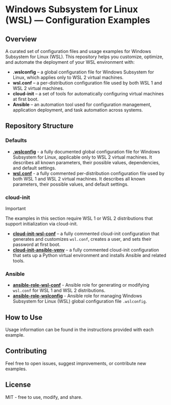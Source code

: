 # Windows Subsystem for Linux (WSL) — Configuration Examples

## Overview

A curated set of configuration files and usage examples for Windows Subsystem for Linux (WSL).
This repository helps you customize, optimize, and automate the deployment of your WSL environment with:

- **.wslconfig** – a global configuration file for Windows Subsystem for Linux, which applies only to WSL 2 virtual machines.
- **wsl.conf** – a per-distribution configuration file used by both WSL 1 and WSL 2 virtual machines.
- **cloud-init** – a set of tools for automatically configuring virtual machines at first boot.
- **Ansible** – an automation tool used for configuration management, application deployment, and task automation across systems.

## Repository Structure

### Defaults

- [**.wslconfig**](https://github.com/greengorych/wsl-configurations/tree/main/defaults/.wslconfig) - a fully documented global configuration file for Windows Subsystem for Linux, applicable only to WSL 2 virtual machines. It describes all known parameters, their possible values, dependencies, and default settings.
- [**wsl.conf**](https://github.com/greengorych/wsl-configurations/tree/main/defaults/wsl.conf) - a fully commented per-distribution configuration file used by both WSL 1 and WSL 2 virtual machines. It describes all known parameters, their possible values, and default settings.

### cloud-init

> [!IMPORTANT]
> The examples in this section require WSL 1 or WSL 2 distributions that support initialization via cloud-init.

- [**cloud-init-wsl-conf**](https://github.com/greengorych/wsl-configurations/tree/main/cloud-init/cloud-init-wsl-conf) – a fully commented cloud-init configuration that generates and customizes `wsl.conf`, creates a user, and sets their password at first boot.
- [**cloud-init-ansible-venv**](https://github.com/greengorych/wsl-configurations/tree/main/cloud-init/cloud-init-ansible-venv) – a fully commented cloud-init configuration that sets up a Python virtual environment and installs Ansible and related tools.

### Ansible

- [**ansible-role-wsl-conf**](https://github.com/greengorych/ansible-role-wsl-conf) - Ansible role for generating or modifying `wsl.conf` for WSL 1 and WSL 2 distributions.
- [**ansible-role-wslconfig**](https://github.com/greengorych/ansible-role-wslconfig) - Ansible role for managing Windows Subsystem for Linux (WSL) global configuration file `.wslconfig`.

## How to Use

Usage information can be found in the instructions provided with each example.

## Contributing

Feel free to open issues, suggest improvements, or contribute new examples.

## License

MIT - free to use, modify, and share.
